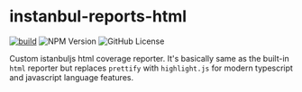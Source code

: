 # instanbul-reports-html

[![build](https://github.com/containerbase/instanbul-reports/actions/workflows/build.yml/badge.svg)](https://github.com/containerbase/instanbul-reports/actions/workflows/build.yml)
![NPM Version](https://img.shields.io/npm/v/%40containerbase%2Finstanbul-reports-html)
![GitHub License](https://img.shields.io/github/license/containerbase/instanbul-reports)




Custom istanbuljs html coverage reporter.
It's basically same as the built-in `html` reporter but replaces `prettify` with `highlight.js` for modern typescript and javascript language features.

